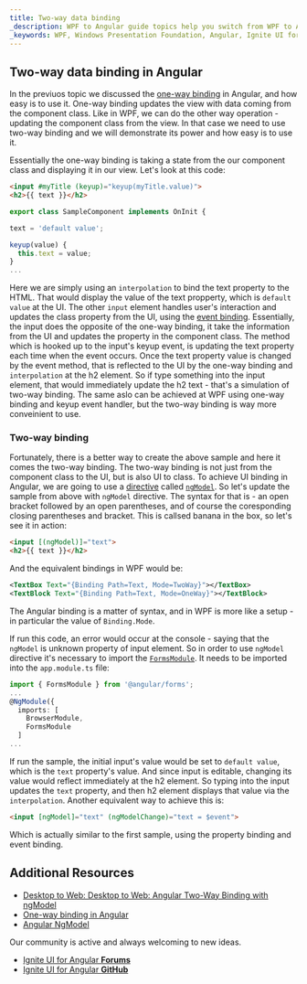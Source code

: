 ```yaml
---
title: Two-way data binding
_description: WPF to Angular guide topics help you switch from WPF to Angular.
_keywords: WPF, Windows Presentation Foundation, Angular, Ignite UI for Angular, two-way, binding
---
```


## Two-way data binding in Angular

In the previuos topic we discussed the [one-way binding](one_way_binding.md) in Angular, and how easy is to use it. One-way binding updates the view with data coming from the component class. Like in WPF, we can do the other way operation - updating the component class from the view. In that case we need to use two-way binding and we will demonstrate its power and how easy is to use it.

Essentially the one-way binding is taking a state from the our component class and displaying it in our view. Let's look at this code:
```html
<input #myTitle (keyup)="keyup(myTitle.value)">
<h2>{{ text }}</h2>
```
```typescript
export class SampleComponent implements OnInit {

text = 'default value';

keyup(value) {
  this.text = value;
}
...
```
Here we are simply using an `interpolation` to bind the text property to the HTML. That would display the value of the text propperty, which is `default value` at the UI. The other `input` element handles user's interaction and updates the class property from the UI, using the [event binding](angular_events.md). Essentially, the input does the opposite of the one-way binding, it take the information from the UI and updates the property in the component class. The method which is hooked up to the input's keyup event, is updating the text property each time when the event occurs. Once the text property value is changed by the event method, that is reflected to the UI by the one-way binding and `interpolation` at the h2 element. So if type something into the input element, that would immediately update the h2 text - that's a simulation of two-way binding. The same aslo can be achieved at WPF using one-way binding and keyup event handler, but the two-way binding is way more conveinient to use.

### Two-way binding

Fortunately, there is a better way to create the above sample and here it comes the two-way binding. The two-way binding is not just from the component class to the UI, but is also UI to class. To achieve UI binding in Angular, we are going to use a [directive](https://angular.io/api/core/Directive) called [`ngModel`](https://angular.io/api/forms/NgModel). So let's update the sample from above with `ngModel` directive. The syntax for that is - an open bracket followed by an open parentheses, and of course the coresponding closing parentheses and bracket. This is callsed banana in the box, so let's see it in action:
```html
<input [(ngModel)]="text">
<h2>{{ text }}</h2>
```
And the equivalent bindings in WPF would be:
```xml
<TextBox Text="{Binding Path=Text, Mode=TwoWay}"></TextBox>
<TextBlock Text="{Binding Path=Text, Mode=OneWay}"></TextBlock>
```
The Angular binding is a matter of syntax, and in WPF is more like a setup - in particular the value of `Binding.Mode`.

If run this code, an error would occur at the console - saying that the `ngModel` is unknown property of input element. So in order to use `ngModel` directive it's necessary to import the [`FormsModule`](https://angular.io/api/forms/FormsModule). It needs to be imported into the `app.module.ts` file:
```typescript
import { FormsModule } from '@angular/forms';
...
@NgModule({
  imports: [
    BrowserModule,
    FormsModule
  ]
...
``` 
If run the sample, the initial input's value would be set to `default value`, which is the `text` property's value. And since input is editable, changing its value would reflect immediately at the h2 element. So typing into the input updates the `text` property, and then h2 element displays that value via the `interpolation`. Another equivalent way to achieve this is:
```html
<input [ngModel]="text" (ngModelChange)="text = $event">
```
Which is actually similar to the first sample, using the property binding and event binding.


## Additional Resources
* [Desktop to Web: Desktop to Web: Angular Two-Way Binding with ngModel](https://www.youtube.com/watch?v=MrjTTDEj7cA&list=PLG8rj6Rr0BU-AqcJMuwggKy0GMIkjkt3j)
* [One-way binding in Angular](one_way_binding.md)
* [Angular NgModel](https://angular.io/api/forms/NgModel)

<div class="divider--half"></div>
Our community is active and always welcoming to new ideas.

* [Ignite UI for Angular **Forums**](https://www.infragistics.com/community/forums/f/ignite-ui-for-angular)
* [Ignite UI for Angular **GitHub**](https://github.com/IgniteUI/igniteui-angular)